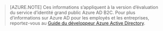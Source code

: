 > [AZURE.NOTE]
	Ces informations s’appliquent à la version d’évaluation du service d’identité grand public Azure AD B2C. Pour plus d’informations sur Azure AD pour les employés et les entreprises, 
	reportez-vous au [Guide du développeur Azure Active Directory](active-directory-developers-guide.md).

<!----HONumber=Oct15_HO3-->